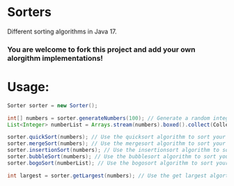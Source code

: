 # Sorters
Different sorting algorithms in Java 17.

### You are welcome to fork this project and add your own alorgithm implementations!

# Usage:
```java
Sorter sorter = new Sorter();

int[] numbers = sorter.generateNumbers(100); // Generate a random integer array of size n.
List<Integer> numberList = Arrays.stream(numbers).boxed().collect(Collectors.toList()); // Use the randomly generated array converted to a list to be used in the bogoSort() method.

sorter.quickSort(numbers); // Use the quicksort algorithm to sort your array.
sorter.mergeSort(numbers); // Use the mergesort algorithm to sort your array.
sorter.insertionSort(numbers); // Use the insertionsort algorithm to sort your array.
sorter.bubbleSort(numbers); // Use the bubblesort algorithm to sort your array.
sorter.bogoSort(numberList); // Use the bogosort algorithm to sort your array.

int largest = sorter.getLargest(numbers); // Use the get largest algorthm to get the largest element in the array.
```
